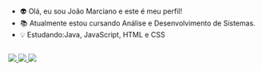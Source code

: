 - 👽 Olá, eu sou João Marciano e este é meu perfil! 
- 📚 Atualmente estou cursando Análise e Desenvolvimento de Sistemas.
- 💡 Estudando:Java, JavaScript, HTML e CSS

##

<div id="redes">
  <a href="https://github.com/JoaoMarcianoo">
    <img src="https://img.shields.io/badge/GitHub-100000?style=for-the-badge&logo=github&logoColor=white" />
  </a>
  <a href="https://www.linkedin.com/in/jo%C3%A3o-marciano-a852541b9/">
    <img src="https://img.shields.io/badge/LinkedIn-0077B5?style=for-the-badge&logo=linkedin&logoColor=white" />
  </a>
  <a href="https://www.instagram.com/jaomarciano/">
    <img src="https://img.shields.io/badge/Instagram-E4405F?style=for-the-badge&logo=instagram&logoColor=white" />
  </a>
</div>
